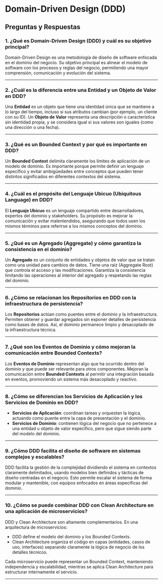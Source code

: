 # Domain-Driven Design (DDD)

## Preguntas y Respuestas

### 1. ¿Qué es Domain-Driven Design (DDD) y cuál es su objetivo principal?

Domain-Driven Design es una metodología de diseño de software enfocada en el dominio del negocio. Su objetivo principal es alinear el modelo de software con los procesos y reglas del negocio, permitiendo una mayor comprensión, comunicación y evolución del sistema.

---

### 2. ¿Cuál es la diferencia entre una Entidad y un Objeto de Valor en DDD?

Una **Entidad** es un objeto que tiene una identidad única que se mantiene a lo largo del tiempo, incluso si sus atributos cambian (por ejemplo, un cliente con su ID). Un **Objeto de Valor** representa una descripción o característica sin identidad propia, y se considera igual si sus valores son iguales (como una dirección o una fecha).

---

### 3. ¿Qué es un Bounded Context y por qué es importante en DDD?

Un **Bounded Context** delimita claramente los límites de aplicación de un modelo de dominio. Es importante porque permite definir un lenguaje específico y evitar ambigüedades entre conceptos que pueden tener distintos significados en diferentes contextos del sistema.

---

### 4. ¿Cuál es el propósito del Lenguaje Ubicuo (Ubiquitous Language) en DDD?

El **Lenguaje Ubicuo** es un lenguaje compartido entre desarrolladores, expertos del dominio y stakeholders. Su propósito es mejorar la comunicación y evitar malentendidos, asegurando que todos usen los mismos términos para referirse a los mismos conceptos del dominio.

---

### 5. ¿Qué es un Agregado (Aggregate) y cómo garantiza la consistencia en el dominio?

Un **Agregado** es un conjunto de entidades y objetos de valor que se tratan como una unidad para cambios de datos. Tiene una raíz (Aggregate Root) que controla el acceso y las modificaciones. Garantiza la consistencia limitando las operaciones al interior del agregado y respetando las reglas del dominio.

---

### 6. ¿Cómo se relacionan los Repositorios en DDD con la infraestructura de persistencia?

Los **Repositorios** actúan como puentes entre el dominio y la infraestructura. Permiten obtener y guardar agregados sin exponer detalles de persistencia como bases de datos. Así, el dominio permanece limpio y desacoplado de la infraestructura técnica.

---

### 7. ¿Qué son los Eventos de Dominio y cómo mejoran la comunicación entre Bounded Contexts?

Los **Eventos de Dominio** representan algo que ha ocurrido dentro del dominio y que puede ser relevante para otros componentes. Mejoran la comunicación entre **Bounded Contexts** al permitir una integración basada en eventos, promoviendo un sistema más desacoplado y reactivo.

---

### 8. ¿Cómo se diferencian los Servicios de Aplicación y los Servicios de Dominio en DDD?

- **Servicios de Aplicación**: coordinan tareas y orquestan la lógica, actuando como puente entre la capa de presentación y el dominio.
- **Servicios de Dominio**: contienen lógica del negocio que no pertenece a una entidad u objeto de valor específico, pero que sigue siendo parte del modelo del dominio.

---

### 9. ¿Cómo DDD facilita el diseño de software en sistemas complejos y escalables?

DDD facilita la gestión de la complejidad dividiendo el sistema en contextos claramente delimitados, usando modelos bien definidos y tácticas de diseño centradas en el negocio. Esto permite escalar el sistema de forma modular y mantenible, con equipos enfocados en áreas específicas del dominio.

---

### 10. ¿Cómo se puede combinar DDD con Clean Architecture en una aplicación de microservicios?

DDD y Clean Architecture son altamente complementarios. En una arquitectura de microservicios:

- DDD define el modelo del dominio y los Bounded Contexts.
- Clean Architecture organiza el código en capas (entidades, casos de uso, interfaces) separando claramente la lógica de negocio de los detalles técnicos.

Cada microservicio puede representar un Bounded Context, manteniendo independencia y escalabilidad, mientras se aplica Clean Architecture para estructurar internamente el servicio.

---
